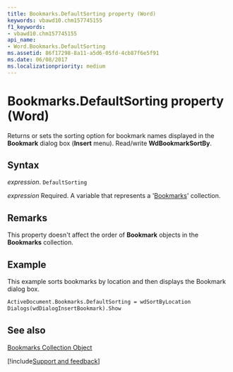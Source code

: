```yaml
---
title: Bookmarks.DefaultSorting property (Word)
keywords: vbawd10.chm157745155
f1_keywords:
- vbawd10.chm157745155
api_name:
- Word.Bookmarks.DefaultSorting
ms.assetid: 86f17298-8a11-a5d6-05fd-4cb87f6e5f91
ms.date: 06/08/2017
ms.localizationpriority: medium
---
```



# Bookmarks.DefaultSorting property (Word)

Returns or sets the sorting option for bookmark names displayed in the **Bookmark** dialog box (**Insert** menu). Read/write **WdBookmarkSortBy**.


## Syntax

_expression_. `DefaultSorting`

_expression_ Required. A variable that represents a '[Bookmarks](Word.bookmarks.md)' collection.


## Remarks

This property doesn't affect the order of **Bookmark** objects in the **Bookmarks** collection.


## Example

This example sorts bookmarks by location and then displays the Bookmark dialog box.


```vb
ActiveDocument.Bookmarks.DefaultSorting = wdSortByLocation 
Dialogs(wdDialogInsertBookmark).Show
```


## See also


[Bookmarks Collection Object](Word.bookmarks.md)

[!include[Support and feedback](~/includes/feedback-boilerplate.md)]